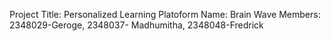 Project Title: Personalized Learning Platoform
Name: Brain Wave
Members: 2348029-Geroge, 2348037- Madhumitha, 2348048-Fredrick 